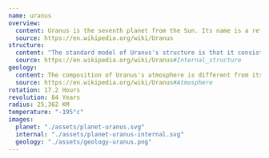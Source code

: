 ```yaml
---
name: uranus
overview:
  content: Uranus is the seventh planet from the Sun. Its name is a reference to the Greek god of the sky, Uranus according to Greek mythology, was the great-grandfather of Ares. It has the third-largest planetary radius and fourth-largest planetary mass in the Solar System.
  source: https://en.wikipedia.org/wiki/Uranus
structure:
  content: "The standard model of Uranus's structure is that it consists of three layers: a rocky (silicate/iron–nickel) core in the centre, an icy mantle in the middle and an outer gaseous hydrogen/helium envelope. The core is relatively small, with a mass of only 0.55 Earth masses."
  source: https://en.wikipedia.org/wiki/Uranus#Internal_structure
geology:
  content: The composition of Uranus's atmosphere is different from its bulk, consisting mainly of molecular hydrogen and helium. The helium molar fraction, i.e. the number of helium atoms per molecule of gas, is 0.15±0.03 in the upper troposphere.
  source: https://en.wikipedia.org/wiki/Uranus#Atmosphere
rotation: 17.2 Hours
revolution: 84 Years
radius: 25,362 KM
temperature: "-195°c"
images:
  planet: "./assets/planet-uranus.svg"
  internal: "./assets/planet-uranus-internal.svg"
  geology: "./assets/geology-uranus.png"
---
```

